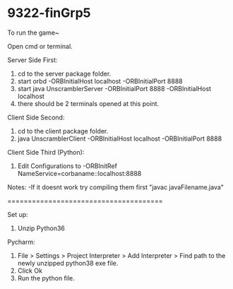 # 9322-finGrp5

To run the game~

Open cmd or terminal.

Server Side First:
1. cd to the server package folder.
2. start orbd -ORBInitialHost localhost -ORBInitialPort 8888
3. start java UnscramblerServer -ORBInitialPort 8888 -ORBInitialHost localhost
4. there should be 2 terminals opened at this point.

Client Side Second:
1. cd to the client package folder.
2. java UnscramblerClient -ORBInitialHost localhost -ORBInitialPort 8888

Client Side Third (Python):
1. Edit Configurations to -ORBInitRef NameService=corbaname::localhost:8888

Notes:
-If it doesnt work try compiling them first "javac javaFilename.java"

======================================

Set up: 
1. Unzip Python36

Pycharm:
1. File > Settings > Project Interpreter > Add Interpreter > Find path to the newly unzipped python38 exe file.
2. Click Ok
3. Run the python file.